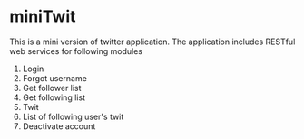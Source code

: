 # miniTwit

This is a mini version of twitter application. 
The application includes RESTful web services for following modules
1. Login
2. Forgot username
3. Get follower list
4. Get following list
5. Twit 
6. List of following user's twit
7. Deactivate account

